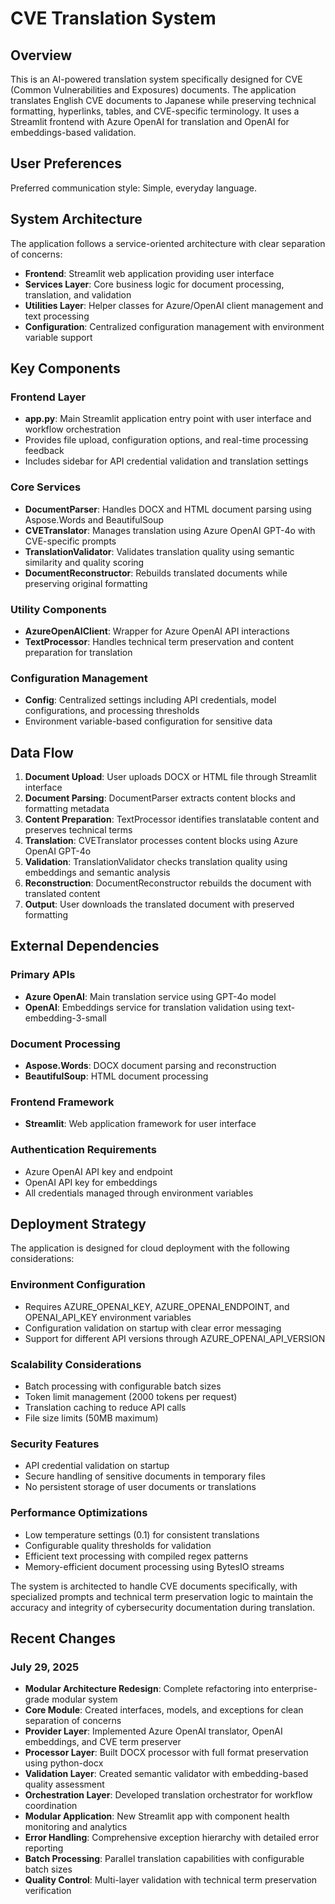 # CVE Translation System

## Overview

This is an AI-powered translation system specifically designed for CVE (Common Vulnerabilities and Exposures) documents. The application translates English CVE documents to Japanese while preserving technical formatting, hyperlinks, tables, and CVE-specific terminology. It uses a Streamlit frontend with Azure OpenAI for translation and OpenAI for embeddings-based validation.

## User Preferences

Preferred communication style: Simple, everyday language.

## System Architecture

The application follows a service-oriented architecture with clear separation of concerns:

- **Frontend**: Streamlit web application providing user interface
- **Services Layer**: Core business logic for document processing, translation, and validation
- **Utilities Layer**: Helper classes for Azure/OpenAI client management and text processing
- **Configuration**: Centralized configuration management with environment variable support

## Key Components

### Frontend Layer
- **app.py**: Main Streamlit application entry point with user interface and workflow orchestration
- Provides file upload, configuration options, and real-time processing feedback
- Includes sidebar for API credential validation and translation settings

### Core Services
- **DocumentParser**: Handles DOCX and HTML document parsing using Aspose.Words and BeautifulSoup
- **CVETranslator**: Manages translation using Azure OpenAI GPT-4o with CVE-specific prompts
- **TranslationValidator**: Validates translation quality using semantic similarity and quality scoring
- **DocumentReconstructor**: Rebuilds translated documents while preserving original formatting

### Utility Components
- **AzureOpenAIClient**: Wrapper for Azure OpenAI API interactions
- **TextProcessor**: Handles technical term preservation and content preparation for translation

### Configuration Management
- **Config**: Centralized settings including API credentials, model configurations, and processing thresholds
- Environment variable-based configuration for sensitive data

## Data Flow

1. **Document Upload**: User uploads DOCX or HTML file through Streamlit interface
2. **Document Parsing**: DocumentParser extracts content blocks and formatting metadata
3. **Content Preparation**: TextProcessor identifies translatable content and preserves technical terms
4. **Translation**: CVETranslator processes content blocks using Azure OpenAI GPT-4o
5. **Validation**: TranslationValidator checks translation quality using embeddings and semantic analysis
6. **Reconstruction**: DocumentReconstructor rebuilds the document with translated content
7. **Output**: User downloads the translated document with preserved formatting

## External Dependencies

### Primary APIs
- **Azure OpenAI**: Main translation service using GPT-4o model
- **OpenAI**: Embeddings service for translation validation using text-embedding-3-small

### Document Processing
- **Aspose.Words**: DOCX document parsing and reconstruction
- **BeautifulSoup**: HTML document processing

### Frontend Framework
- **Streamlit**: Web application framework for user interface

### Authentication Requirements
- Azure OpenAI API key and endpoint
- OpenAI API key for embeddings
- All credentials managed through environment variables

## Deployment Strategy

The application is designed for cloud deployment with the following considerations:

### Environment Configuration
- Requires AZURE_OPENAI_KEY, AZURE_OPENAI_ENDPOINT, and OPENAI_API_KEY environment variables
- Configuration validation on startup with clear error messaging
- Support for different API versions through AZURE_OPENAI_API_VERSION

### Scalability Considerations
- Batch processing with configurable batch sizes
- Token limit management (2000 tokens per request)
- Translation caching to reduce API calls
- File size limits (50MB maximum)

### Security Features
- API credential validation on startup
- Secure handling of sensitive documents in temporary files
- No persistent storage of user documents or translations

### Performance Optimizations
- Low temperature settings (0.1) for consistent translations
- Configurable quality thresholds for validation
- Efficient text processing with compiled regex patterns
- Memory-efficient document processing using BytesIO streams

The system is architected to handle CVE documents specifically, with specialized prompts and technical term preservation logic to maintain the accuracy and integrity of cybersecurity documentation during translation.

## Recent Changes

### July 29, 2025
- **Modular Architecture Redesign**: Complete refactoring into enterprise-grade modular system
- **Core Module**: Created interfaces, models, and exceptions for clean separation of concerns
- **Provider Layer**: Implemented Azure OpenAI translator, OpenAI embeddings, and CVE term preserver
- **Processor Layer**: Built DOCX processor with full format preservation using python-docx
- **Validation Layer**: Created semantic validator with embedding-based quality assessment
- **Orchestration Layer**: Developed translation orchestrator for workflow coordination
- **Modular Application**: New Streamlit app with component health monitoring and analytics
- **Error Handling**: Comprehensive exception hierarchy with detailed error reporting
- **Batch Processing**: Parallel translation capabilities with configurable batch sizes
- **Quality Control**: Multi-layer validation with technical term preservation verification